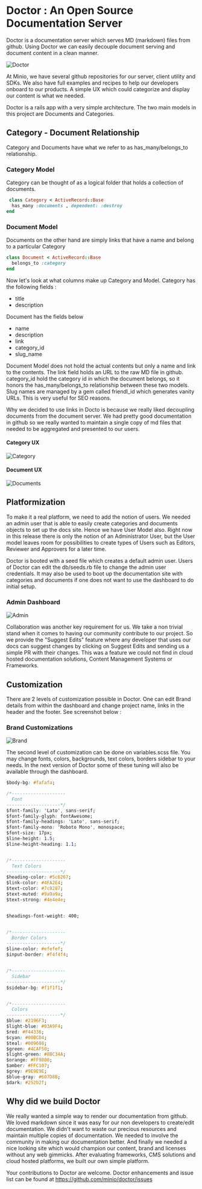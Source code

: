 
# Doctor : An Open Source Documentation Server


Doctor is a documentation server which serves MD (markdown)  files from github. Using Doctor we can easily decouple 
document serving and document content in a clean manner. 

![Doctor](https://github.com/deekoder/doctest/blob/master/Doctor_Site.png?raw=true "Doctor Category Dashboard")

At Minio, we have several github repositories for our server, client utility and SDKs. We also have full examples and recipes to help our developers onboard to our products. A simple UX which could categorize and display our content is what we needed. 

Doctor is a rails app with a very simple architecture. The two main models in this project are Documents and Categories. 

## Category - Document Relationship 
Category and Documents have what we refer to as has_many/belongs_to relationship.

### Category Model

Category can be thought of as a logical folder that holds a collection of documents.

```ruby
 class Category < ActiveRecord::Base
  has_many :documents , dependent: :destroy
end
```

### Document Model

Documents on the other hand are simply links that have a name and belong to a particular Category

```ruby
class Document < ActiveRecord::Base
  belongs_to :category
end
``` 


Now let's look at what columns make up Category and Model. Category has the following fields :
* title 
* description  

Document has the fields below
* name
* description
* link 
* category_id
* slug_name 

Document Model does not hold the actual contents but only a name and link to the contents. The link field holds an URL to the raw MD file in github. category_id hold the category id in which the document belongs, so it honors the has_many/belongs_to relationship between these two models. Slug names are managed by a gem called friendl_id which generates vanity URLs. This is very useful for SEO reasons.

Why we decided to use links in Docto is because we really liked decoupling documents from the document server. We had pretty good documentation in github so we really wanted to maintain a single copy of md files that needed to be aggregated and presented to our users. 
 
#### Category UX 
![Category]( https://github.com/deekoder/doctest/blob/master/Category_2.png?raw=true "Doctor Category Dashboard")

#### Document UX
![Documents]( https://github.com/deekoder/doctest/blob/master/Documents_2.png?raw=true "Doctor Documents Dashboard")
 
## Platformization
To make it a real platform, we need to add the notion of users. We needed an admin user that is able to easily create categories and documents objects to set up the docs site. Hence we have User Model also. Right now in this release there is only the notion of an Administrator User, but the User model leaves room for possibilities to create types of Users such as Editors, Reviewer and Approvers for a later time. 

Doctor is booted with a seed file which creates a default admin user. Users of Doctor can edit the db/seeds.rb file to change the admin user credentials. It may also be used to boot up the documentation site with categories and documents if one does not want to use the dashboard to do initial setup.

### Admin Dashboard
![Admin]( https://github.com/deekoder/doctest/blob/master/DashBoard_2.png?raw=true "Admin Dashboard")


Collaboration was another key requirement for us. We take a non trivial stand when it comes to having our community contribute 
to our project. So we provide the "Suggest Edits" feature where any developer that uses our docs can suggest changes by clicking
on Suggest Edits and sending us a simple PR with their changes. This was a feature we could not find in cloud hosted documentation solutions, Content Management Systems or Frameworks. 

## Customization
There are 2 levels of customization possible in Doctor. One can edit Brand details from within the dashboard and change project 
name, links in the header and the footer. See screenshot below :

### Brand Customizations
![Brand](https://github.com/deekoder/doctest/blob/master/brand.png?raw=true "Brand Dashboard")

The second level of customization can be done on variables.scss file. You may change fonts, colors, backgrounds, text colors, borders
sidebar to your needs. In the next version of Doctor some of these tuning will also be available through the dashboard.

```css
$body-bg: #fafafa;

/*--------------------
  Font
--------------------*/
$font-family: 'Lato', sans-serif;
$font-family-glyph: fontAwesome;
$font-family-headings: 'Lato', sans-serif;
$font-family-mono: 'Roboto Mono', monospace;
$font-size: 17px;
$line-height: 1.5;
$line-height-heading: 1.1;


/*--------------------
  Text Colors
--------------------*/
$heading-color: #5c6267;
$link-color: #4FA2E4;
$text-color: #7c8287;
$text-muted: #9a9a9a;
$text-strong: #4e4e4e;


$headings-font-weight: 400;


/*--------------------
  Border Colors
--------------------*/
$line-color: #efefef;
$input-border: #f4f4f4;


/*--------------------
  Sidebar
--------------------*/
$sidebar-bg: #f1f1f1;


/*--------------------
  Colors
--------------------*/
$blue: #2196F3;
$light-blue: #03A9F4;
$red: #F44336;
$cyan: #00BCD4;
$teal: #009688;
$green: #4CAF50;
$light-green: #8BC34A;
$orange: #FF9800;
$amber: #FFC107;
$grey: #9E9E9E;
$blue-gray: #607D8B;
$dark: #252b2f;

```
 
## Why did we build Doctor 

We really wanted a simple way to render our documentation from github. We loved markdown since it was easy for our non developers
to create/edit documentation. We didn't want to waste our precious resources and maintain multiple copies of documentation. We
needed to involve the community in making our documentation better. And finally we needed a nice looking site which would 
champion our content, brand and licenses without any web gimmicks. After evaluating frameworks, CMS solutions and cloud hosted 
platforms, we built our own simple platform.  

Your contributions to Doctor are welcome. Doctor enhancements and issue list can be found at https://github.com/minio/doctor/issues


 




